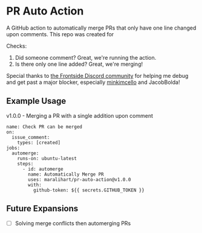 # PR Auto Action

A GitHub action to automatically merge PRs that only have one line changed upon comments. This repo was created for [](https://github.com/MLH/mlh-localhost-github)

Checks:
1. Did someone comment? Great, we're running the action.
2. Is there only one line added? Great, we're merging!

Special thanks to [the Frontside Discord community](https://discord.gg/YxWuzm4WR4) for helping me debug and get past a major blocker, especially [minkimcello](https://github.com/minkimcello) and JacobBolda!

## Example Usage
v1.0.0 - Merging a PR with a single addition upon comment
```
name: Check PR can be merged
on:
  issue_comment:
    types: [created]
jobs:
  automerge:
    runs-on: ubuntu-latest
    steps:
      - id: automerge
        name: Automatically Merge PR
        uses: maralihart/pr-auto-action@v1.0.0
        with:
          github-token: ${{ secrets.GITHUB_TOKEN }}
```
## Future Expansions
- [ ] Solving merge conflicts then automerging PRs
